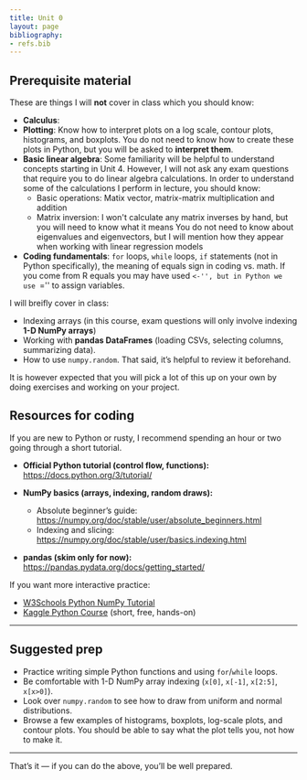 ```yaml
---
title: Unit 0
layout: page
bibliography:
- refs.bib
---
```



## Prerequisite material

These are things I will **not** cover in class which you should know: 

- **Calculus**: 
- **Plotting**: Know how to interpret plots on a log scale, contour plots, histograms, and boxplots. You do not need to know how to create these plots in Python, but you will be asked to **interpret them**.  
- **Basic linear algebra**: Some familiarity will be helpful to understand concepts starting in Unit 4. However, I will not ask any exam questions that require you to do linear algebra calculations. In order to understand some of the calculations I perform in lecture, you should know: 
  - Basic operations: Matix vector, matrix-matrix multiplication and addition
  - Matrix inversion: I won't calculate any matrix inverses by hand, but you will need to know what it means
  You do not need to know about eigenvalues and eigenvectors, but I will mention how they appear when working with linear regression models 
- **Coding fundamentals**:  `for` loops, `while` loops, `if` statements (not in Python specifically), the meaning of equals sign in coding vs. math. If you come from R equals you may have used ``<-'', but in Python we use ``='' to assign variables. 

I will breifly cover in class:  
- Indexing arrays (in this course, exam questions will only involve indexing **1-D NumPy arrays**)  
- Working with **pandas DataFrames** (loading CSVs, selecting columns, summarizing data).  
- How to use `numpy.random`. That said, it’s helpful to review it beforehand.  

It is however expected that you will pick a lot of this up on your own by doing exercises and working on your project.

## Resources for coding



If you are new to Python or rusty, I recommend spending an hour or two going through a short tutorial.  

- **Official Python tutorial (control flow, functions):**  
  https://docs.python.org/3/tutorial/  

- **NumPy basics (arrays, indexing, random draws):**  
  - Absolute beginner’s guide: https://numpy.org/doc/stable/user/absolute_beginners.html  
  - Indexing and slicing: https://numpy.org/doc/stable/user/basics.indexing.html  

- **pandas (skim only for now):**  
  https://pandas.pydata.org/docs/getting_started/  

If you want more interactive practice:  
- [W3Schools Python NumPy Tutorial](https://www.w3schools.com/python/numpy/default.asp)  
- [Kaggle Python Course](https://www.kaggle.com/learn/python) (short, free, hands-on)  

---

## Suggested prep

- Practice writing simple Python functions and using `for`/`while` loops.  
- Be comfortable with 1-D NumPy array indexing (`x[0]`, `x[-1]`, `x[2:5]`, `x[x>0]`).  
- Look over `numpy.random` to see how to draw from uniform and normal distributions.  
- Browse a few examples of histograms, boxplots, log-scale plots, and contour plots. You should be able to say what the plot tells you, not how to make it.  

---

That’s it — if you can do the above, you’ll be well prepared.